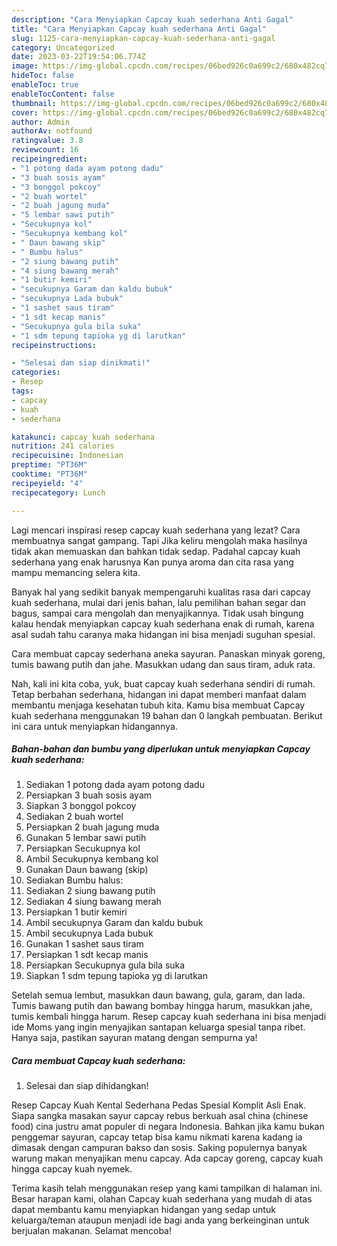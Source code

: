 ```yaml
---
description: "Cara Menyiapkan Capcay kuah sederhana Anti Gagal"
title: "Cara Menyiapkan Capcay kuah sederhana Anti Gagal"
slug: 1125-cara-menyiapkan-capcay-kuah-sederhana-anti-gagal
category: Uncategorized
date: 2023-03-22T19:54:06.774Z
image: https://img-global.cpcdn.com/recipes/06bed926c0a699c2/680x482cq70/capcay-kuah-sederhana-foto-resep-utama.jpg
hideToc: false
enableToc: true
enableTocContent: false
thumbnail: https://img-global.cpcdn.com/recipes/06bed926c0a699c2/680x482cq70/capcay-kuah-sederhana-foto-resep-utama.jpg
cover: https://img-global.cpcdn.com/recipes/06bed926c0a699c2/680x482cq70/capcay-kuah-sederhana-foto-resep-utama.jpg
author: Admin
authorAv: notfound
ratingvalue: 3.8
reviewcount: 16
recipeingredient:
- "1 potong dada ayam potong dadu"
- "3 buah sosis ayam"
- "3 bonggol pokcoy"
- "2 buah wortel"
- "2 buah jagung muda"
- "5 lembar sawi putih"
- "Secukupnya kol"
- "Secukupnya kembang kol"
- " Daun bawang skip"
- " Bumbu halus"
- "2 siung bawang putih"
- "4 siung bawang merah"
- "1 butir kemiri"
- "secukupnya Garam dan kaldu bubuk"
- "secukupnya Lada bubuk"
- "1 sashet saus tiram"
- "1 sdt kecap manis"
- "Secukupnya gula bila suka"
- "1 sdm tepung tapioka yg di larutkan"
recipeinstructions:

- "Selesai dan siap dinikmati!"
categories:
- Resep
tags:
- capcay
- kuah
- sederhana

katakunci: capcay kuah sederhana 
nutrition: 241 calories
recipecuisine: Indonesian
preptime: "PT36M"
cooktime: "PT36M"
recipeyield: "4"
recipecategory: Lunch

---
```



Lagi mencari inspirasi resep capcay kuah sederhana yang lezat? Cara membuatnya sangat gampang. Tapi Jika keliru mengolah maka hasilnya tidak akan memuaskan dan bahkan tidak sedap. Padahal capcay kuah sederhana yang enak harusnya Kan punya aroma dan cita rasa yang mampu memancing selera kita.


Banyak hal yang sedikit banyak mempengaruhi kualitas rasa dari capcay kuah sederhana, mulai dari jenis bahan, lalu pemilihan bahan segar dan bagus, sampai cara mengolah dan menyajikannya. Tidak usah bingung kalau hendak menyiapkan capcay kuah sederhana enak di rumah, karena asal sudah tahu caranya maka hidangan ini bisa menjadi suguhan spesial.

Cara membuat capcay sederhana aneka sayuran. Panaskan minyak goreng, tumis bawang putih dan jahe. Masukkan udang dan saus tiram, aduk rata.


Nah, kali ini kita coba, yuk, buat capcay kuah sederhana sendiri di rumah. Tetap berbahan sederhana, hidangan ini dapat memberi manfaat dalam membantu menjaga kesehatan tubuh kita. Kamu bisa membuat Capcay kuah sederhana menggunakan 19 bahan dan 0 langkah pembuatan. Berikut ini cara untuk menyiapkan hidangannya.

<!--inarticleads1-->

##### Bahan-bahan dan bumbu yang diperlukan untuk menyiapkan Capcay kuah sederhana:

1. Sediakan 1 potong dada ayam potong dadu
1. Persiapkan 3 buah sosis ayam
1. Siapkan 3 bonggol pokcoy
1. Sediakan 2 buah wortel
1. Persiapkan 2 buah jagung muda
1. Gunakan 5 lembar sawi putih
1. Persiapkan Secukupnya kol
1. Ambil Secukupnya kembang kol
1. Gunakan  Daun bawang (skip)
1. Sediakan  Bumbu halus:
1. Sediakan 2 siung bawang putih
1. Sediakan 4 siung bawang merah
1. Persiapkan 1 butir kemiri
1. Ambil secukupnya Garam dan kaldu bubuk
1. Ambil secukupnya Lada bubuk
1. Gunakan 1 sashet saus tiram
1. Persiapkan 1 sdt kecap manis
1. Persiapkan Secukupnya gula bila suka
1. Siapkan 1 sdm tepung tapioka yg di larutkan


Setelah semua lembut, masukkan daun bawang, gula, garam, dan lada. Tumis bawang putih dan bawang bombay hingga harum, masukkan jahe, tumis kembali hingga harum. Resep capcay kuah sederhana ini bisa menjadi ide Moms yang ingin menyajikan santapan keluarga spesial tanpa ribet. Hanya saja, pastikan sayuran matang dengan sempurna ya! 

<!--inarticleads2-->

##### Cara membuat Capcay kuah sederhana:


1. Selesai dan siap dihidangkan!

Resep Capcay Kuah Kental Sederhana Pedas Spesial Komplit Asli Enak. Siapa sangka masakan sayur capcay rebus berkuah asal china (chinese food) cina justru amat populer di negara Indonesia. Bahkan jika kamu bukan penggemar sayuran, capcay tetap bisa kamu nikmati karena kadang ia dimasak dengan campuran bakso dan sosis. Saking populernya banyak warung makan menyajikan menu capcay. Ada capcay goreng, capcay kuah hingga capcay kuah nyemek. 

Terima kasih telah menggunakan resep yang kami tampilkan di halaman ini. Besar harapan kami, olahan Capcay kuah sederhana yang mudah di atas dapat membantu kamu menyiapkan hidangan yang sedap untuk keluarga/teman ataupun menjadi ide bagi anda yang berkeinginan untuk berjualan makanan. Selamat mencoba!
